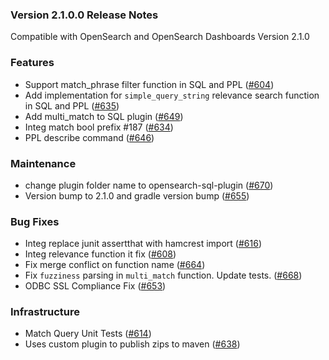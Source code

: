 ### Version 2.1.0.0 Release Notes
Compatible with OpenSearch and OpenSearch Dashboards Version 2.1.0

### Features
* Support match_phrase filter function in SQL and PPL ([#604](https://github.com/opensearch-project/sql/pull/604))
* Add implementation for `simple_query_string` relevance search function in SQL and PPL ([#635](https://github.com/opensearch-project/sql/pull/635))
* Add multi_match to SQL plugin ([#649](https://github.com/opensearch-project/sql/pull/649))
* Integ match bool prefix #187 ([#634](https://github.com/opensearch-project/sql/pull/634))
* PPL describe command ([#646](https://github.com/opensearch-project/sql/pull/646))

### Maintenance
* change plugin folder name to opensearch-sql-plugin ([#670](https://github.com/opensearch-project/sql/pull/670))
* Version bump to 2.1.0 and gradle version bump ([#655](https://github.com/opensearch-project/sql/pull/655))

### Bug Fixes
* Integ replace junit assertthat with hamcrest import ([#616](https://github.com/opensearch-project/sql/pull/616))
* Integ relevance function it fix ([#608](https://github.com/opensearch-project/sql/pull/608))
* Fix merge conflict on function name ([#664](https://github.com/opensearch-project/sql/pull/664))
* Fix `fuzziness` parsing in `multi_match` function. Update tests. ([#668](https://github.com/opensearch-project/sql/pull/668))
* ODBC SSL Compliance Fix ([#653](https://github.com/opensearch-project/sql/pull/653))

### Infrastructure
* Match Query Unit Tests ([#614](https://github.com/opensearch-project/sql/pull/614))
* Uses custom plugin to publish zips to maven  ([#638](https://github.com/opensearch-project/sql/pull/638))